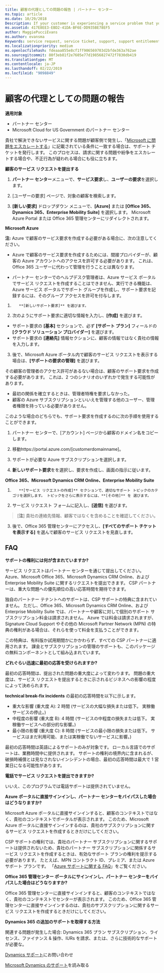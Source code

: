 ```yaml
---
title: 顧客の代理としての問題の報告 | パートナー センター
ms.topic: article
ms.date: 10/29/2018
Description: If your customer is experiencing a service problem that you can''t resolve, and that meets the criteria described in Escalate problems to Microsoft, file a support ticket for them.
ms.assetid: 417E8EE3-EBD2-41DA-BF6E-DD935BE78EF5
author: MaggiePucciEvans
ms.author: evansma
Keywords: service request, service ticket, support, support entitlement, aobo, Azure aobo
ms.localizationpriority: medium
ms.openlocfilehash: fdeaaa855e8cf1ff906569703d2bfde363a762ae
ms.sourcegitcommit: 80f3eb81f2e7605e77d19856827472f7830db419
ms.translationtype: MT
ms.contentlocale: ja-JP
ms.lasthandoff: 02/22/2019
ms.locfileid: "9098849"
---
```

# <a name="report-problems-on-behalf-of-a-customer"></a>顧客の代理としての問題の報告

**適用対象**

-  パートナー センター
-  Microsoft Cloud for US Government のパートナー センター


貴社で解決できないサービスに関する問題が顧客側で発生し、「[Microsoft に問題をエスカレートする](escalate-problems-to-microsoft.md)」に記載されている条件に一致する場合は、サポート チケットを発行します。 このプロセスは、請求に関する問題や紛争をエスカレートする場合や、不正行為が疑われる場合にも役に立ちます。

**顧客のサービス リクエストを提出する**

1.  **パートナー センター**メニューで、**サービス要求**し、**ユーザーの要求**を選択します。 

2.  [ユーザーの要求] ページで、対象の顧客を検索します。

3.  **[新しい要求]** ドロップダウン メニューで、**[Azure]** または **[Office 365、Dynamics 365、Enterprise Mobility Suite]** を選択します。 Microsoft Azure Portal または Office 365 管理センターにリダイレクトされます。

**Microsoft Azure**

**注:** Azure で顧客のサービス要求を作成する必要がある場合に、次の注意してください。

- Azure で顧客のサービス要求を作成するためには、間接プロバイダーが、顧客の Azure アカウントへのアクセスを許可する必要があります。 これは、Office 365 ユーザーに代わって管理を行うこととは異なります。 

- パートナー センターでのヘルプデスク管理者は、Azure サービス ポータルでサービス リクエストを作成することはできません、実行できる機能は、Azure サービス ポータルでサポート グループを作成し、サポート要求を記録するには、そのグループ アクセスを許可を付与します。

1. 
          **[新しいサポート要求]** を選びます。
2. 次のようにサポート要求に適切な情報を入力し、**[作成]** を選びます。
-   サポート要求の **[基本]** セクションで、必ず **[サポート プラン]** フィールドの **[クラウド ソリューション プロバイダー]** を選びます。
-   サポート要求の **[連絡先]** 情報セクションに、顧客の情報ではなく貴社の情報を入力します。

3. 後で、Microsoft Azure ポータル内で顧客のサービス リクエストを表示する場合は、**[サポートの要求の管理]** を選びます。

その顧客の管理者のアクセス許可があるない場合は、顧客のサポート要求を作成する必要があります。 これは、2 つのシナリオのいずれかで発生する可能性があります。 
 
-   最初の関係を確立するときは、管理者特権を要求しなかった。
-   顧客の Azure サブスクリプションといいえを管理する他のユーザー、管理者権限を持っている必要がありません。
 
このような場合のどちらでも、サポート要求を作成するのに次の手順を使用することができます。 

1. パートナー センターで、[アカウント] ページから顧客のドメイン名をコピーします。

2. 移動https://portal.azure.com/[customerdomainname]。 

3. サポートが必要な Azure サブスクリプションを選択します。

4. **新しいサポート要求**をを選択し、要求を作成し、画面の指示に従います。 

 
**Office 365、Microsoft Dynamics CRM Online、Enterprise Mobility Suite**

1. 
          **[サービス リクエストの作成]** セクションで、適切なサポート トピックのカテゴリを選択します。 トピックをさらに表示するには、**[その他]** を 選びます。    
2. サービス リクエスト フォームに記入し、**[送信]** を選びます。

>[**注**] 貴社の連絡先情報、顧客ではなくを含めることを確認してください。

3. 後で、Office 365 管理センターにアクセスし、**[すべてのサポート チケットを表示する]** を選んで顧客のサービス リクエストを見直します。

## <a name="faq"></a>FAQ


**サポートの権利には何が含まれていますか?**

サービス リクエストはパートナー センターを通じて提出してください。Azure、Microsoft Office 365、Microsoft Dynamics CRM Online、および Enterprise Mobility Suite に関するリクエストを提出できます。 CSP パートナーは、重大な問題への優先順位の高い応答時間を期待できます。

独自のパートナー テナントへのサポートは、CSP サポートの特典に含まれていません。 ただし、Office 365、Microsoft Dynamics CRM Online、および Enterprise Mobility Suite では、パートナーや顧客に対して個別のサポート サブスクリプション料金は請求されません。 Azure では料金は請求されますが、Signature Cloud Support やその他の Microsoft Partner Network (MPN) の特典の権利がある場合は、それらを使って料金を支払うことができます。

この特典は、有料版か試用期間かにかかわらず、すべての CSP パートナーに適用されます。 課金とサブスクリプションの管理のサポートも、このパッケージの無料コンポーネントとして組み込まれています。

**どれぐらい迅速に最初の応答を受けられますか?**

最初の応答時間は、提出された問題の重大度によって変わります。 問題の重大度は、サービス リクエストを提出するときに示されるビジネスへの影響の程度によって決められます。

**technical break-fix incidents** の最初の応答時間を以下に示します。

-   重大な影響 (重大度 A): 2 時間 (サービスの大幅な損失または低下。 実稼働サービスの停止。)
-   中程度の影響 (重大度 B): 4 時間 (サービスの中程度の損失または低下。 実稼働サービスへの部分的な影響。)
-   最小限の影響 (重大度 C): 8 時間 (サービスの最小限の損失または低下。 サービスはまだ利用可能、または実稼働でないサービスに影響。)

最初の応答時間は英語によるサポートのみが対象です。 ローカル言語でのサポートは、業務時間中に提供されます。
サポートの権利の境界内に含まれるが、破損時補償とは見なされないインシデントの場合、最初の応答時間は最大で 1 営業日になる可能性があります。

**電話でサービス リクエストを提出できますか?**

いいえ、このプログラムでは電話サポートは提供されていません。

**Azure ポータルに直接サインインし、パートナー センターをバイパスした場合はどうなりますか?**

Microsoft Azure ポータルに直接サインインすると、顧客のコンテキストではなく、貴社のコンテキストでポータルが表示されます。 このため、Microsoft Azure ポータルに直接サインインするのは、貴社のサブスクリプションに関するサービス リクエストを作成するときだけにしてください。

CSP サポートの権利では、貴社のパートナー サブスクリプションに関するサポートは提供されないため、貴社のパートナー サブスクリプションに関係するサービス リクエストを作成するときは、有効なサポート プランの権利を提示する必要があります。 たとえば、MPN コントラクト ID、プレミア、または Azure サポート プランです。 「[Azure サポートに関する FAQ](https://go.microsoft.com/fwlink/?LinkId=717532)」をご覧ください。

**Office 365 管理センター ポータルにサインインし、パートナー センターをバイパスした場合はどうなりますか?**

Office 365 管理センターに直接サインインすると、顧客のコンテキストではなく、貴社のコンテキストでセンターが表示されます。 このため、Office 365 管理センターに直接サインインするのは、貴社のサブスクリプションに関するサービス リクエストを作成するときだけにしてください。

**Dynamics 365 の追加のサポートを取得する方法**

関連する問題が発生した場合: Dynamics 365 プラン サブスクリプション、ライセンス、ファイナンス & 操作、IURs を請求、または、さらに技術的なサポートが必要な。
 
[Dynamics サポート](https://docs.microsoft.com/dynamics365/customer-engagement/admin/contact-technical-support)にお問い合わせ

[Microsoft Dynamics のサポート](https://support.microsoft.com/help/4052881/faq-microsoft-dynamics-365-for-unified-operations-iur)を読み取る



